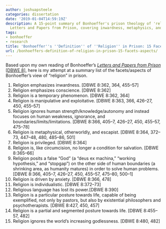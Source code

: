 ```yaml
---
author: joshuapsteele
categories: dissertation
date: '2019-01-04T14:59:19Z'
description: A 15-point summary of Bonhoeffer's prison theology of 'religion' from
  Letters and Papers from Prison, covering inwardness, metaphysics, and more.
tags:
- bonhoeffer
- research
title: 'Bonhoeffer''s ''Definition'' of ''Religion'' in Prison: 15 Facets/Aspects'
url: /bonhoeffers-definition-of-religion-in-prison-15-facets-aspects/
---
```


Based upon my own reading of Bonhoeffer’s [*Letters and Papers from Prison* \[DBWE 8\]](https://amzn.to/2AuzaJj), here is my attempt at a summary list of the facets/aspects of Bonhoeffer’s view of “religion” in prison.

1. Religion emphasizes inwardness. \[DBWE 8:362, 364, 455–57\]
2. Religion emphasizes conscience. \[DBWE 8:362\]
3. Religion is a temporary phenomenon. \[DBWE 8:362, 364\]
4. Religion is manipulative and exploitative. \[DBWE 8:363, 366, 426–27, 450, 455–57\]
5. Religion ignores human strength/knowledge/autonomy and instead focuses on human weakness, ignorance, and boundaries/limits/limitations. \[DBWE 8:366, 405–7, 426–27, 450, 455–57, 475–78\]
6. Religion is metaphysical, otherworldly, and escapist. \[DBWE 8:364, 372–73, 447–48, 480, 485–86, 501\]
7. Religion is privileged. \[DBWE 8:364\]
8. Religion is, like circumcision, no longer a condition for salvation. \[DBWE 8:365–66\]
9. Religion posits a false “God” (a “deus ex machina,” “working hypothesis,” and “stopgap”) on the other side of human boundaries (a shrinking area, as humanity matures) in order to solve human problems. \[DBWE 8:366, 405–7, 426–27, 450, 455–57, 475–80, 500–1\]
10. Religion is driven by anxiety. \[DBWE 8:366, 478\]
11. Religion is individualistic. \[DBWE 8:372–73\]
12. Religious language has lost its power.\[DBWE 8:390\]
13. Religion is a particular posture towards life, capable of being exemplified, not only by pastors, but also by existential philosophers and psychotherapists. \[DBWE 8:427, 450, 457\]
14. Religion is a partial and segmented posture towards life. \[DBWE 8:455–57, 482\]
15. Religion ignores the world’s increasing godlessness. \[DBWE 8:480, 482\]